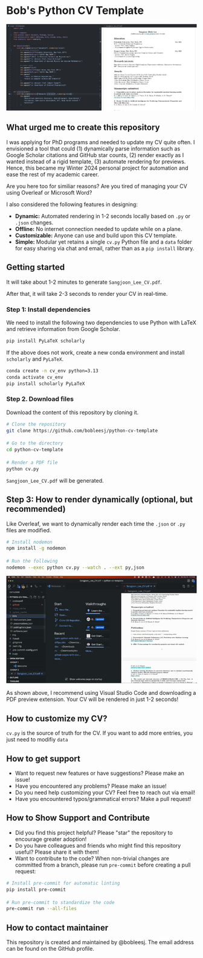 # Bob's Python CV Template

![Rendered PDF and Python code side by side](img/cv-code-side-by-side.png)

## What urged me to create this repository

I was applying for PhD programs and needed to update my CV quite often. I envisioned a tool that could (1) dynamically parse information such as Google Scholar citations and GitHub star counts, (2) render exactly as I wanted instead of a rigid template, (3) automate rendering for previews. Hence, this became my Winter 2024 personal project for automation and ease the rest of my academic career.

Are you here too for similiar reasons? Are you tired of managing your CV using Overleaf or Microsoft Word?

I also considered the following features in designing:

- **Dynamic:** Automated rendering in 1-2 seconds locally based on `.py` or `.json` changes.
- **Offline:** No internet connection needed to update while on a plane.
- **Customizable:** Anyone can use and build upon this CV template.
- **Simple:** Modular yet retains a single `cv.py` Python file and a `data` folder for easy sharing via chat and email, rather than as a `pip install` library.

## Getting started

It will take about 1-2 minutes to generate `Sangjoon_Lee_CV.pdf`.

After that, it will take 2-3 seconds to render your CV in real-time.

### Step 1: Install dependencies

We need to install the following two dependencies to use Python with LaTeX and retrieve information from Google Scholar.

```bash
pip install PyLaTeX scholarly
```

If the above does not work, create a new conda environment and install `scholarly` and `PyLaTeX`.

```bash
conda create -n cv_env python=3.13
conda activate cv_env
pip install scholarly PyLaTeX
```

### Step 2. Download files

Download the content of this repository by cloning it.

```bash
# Clone the repository
git clone https://github.com/bobleesj/python-cv-template

# Go to the directory
cd python-cv-template

# Render a PDF file
python cv.py
```

`Sangjoon_Lee_CV.pdf` will be generated.

## Step 3: How to render dynamically (optional, but recommended)

Like Overleaf, we want to dynamically render each time the `.json` or `.py` files are modified.

```bash
# Install nodemon
npm install -g nodemon

# Run the following
nodemon --exec python cv.py --watch . --ext py,json
```

![Dynamically render you CV](img/dynamic-render-demo.gif)

As shown above, I recommend using Visual Studio Code and downloading a PDF preview extension. Your CV will be rendered in just 1-2 seconds!

## How to customize my CV?

`cv.py` is the source of truth for the CV. If you want to add more entries, you just need to modifiy `data`

## How to get support

- Want to request new features or have suggestions? Please make an issue!
- Have you encountered any problems? Please make an issue!
- Do you need help customizing your CV? Feel free to reach out via email!
- Have you encountered typos/grammatical errors? Make a pull request!

## How to Show Support and Contribute

- Did you find this project helpful? Please "star" the repository to encourage greater adoption!
- Do you have colleagues and friends who might find this repository useful? Please share it with them!
- Want to contribute to the code? When non-trivial changes are committed from a branch, please run `pre-commit` before creating a pull request:

```bash
# Install pre-commit for automatic linting
pip install pre-commit

# Run pre-commit to standardize the code
pre-commit run --all-files
```

## How to contact maintainer

This repository is created and maintained by @bobleesj. The email address can be found on the GitHub profile.
